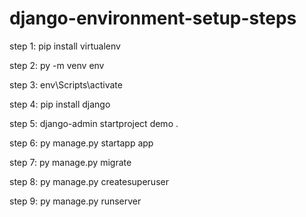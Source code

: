 # django-environment-setup-steps

step 1:
pip install virtualenv

step 2:
py -m venv env

step 3:
env\Scripts\activate  

step 4:
pip install django

step 5:
django-admin startproject demo .

step 6:
py manage.py startapp app

step 7:
py manage.py migrate

step 8:
py manage.py createsuperuser

step 9:
py manage.py runserver
